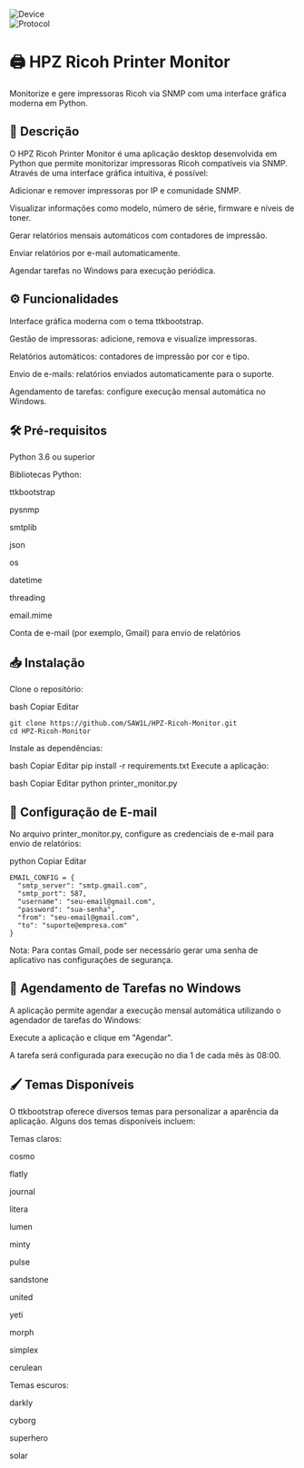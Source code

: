 ![Device](https://img.shields.io/badge/Device-Ricoh%20Printer-red.svg)   
![Protocol](https://img.shields.io/badge/Protocol-SNMP-blue.svg)   

# 🖨️ HPZ Ricoh Printer Monitor
Monitorize e gere impressoras Ricoh via SNMP com uma interface gráfica moderna em Python.

## 📌 Descrição
O HPZ Ricoh Printer Monitor é uma aplicação desktop desenvolvida em Python que permite monitorizar impressoras Ricoh compatíveis via SNMP. Através de uma interface gráfica intuitiva, é possível:

Adicionar e remover impressoras por IP e comunidade SNMP.

Visualizar informações como modelo, número de série, firmware e níveis de toner.

Gerar relatórios mensais automáticos com contadores de impressão.

Enviar relatórios por e-mail automaticamente.

Agendar tarefas no Windows para execução periódica.

## ⚙️ Funcionalidades
Interface gráfica moderna com o tema ttkbootstrap.

Gestão de impressoras: adicione, remova e visualize impressoras.

Relatórios automáticos: contadores de impressão por cor e tipo.

Envio de e-mails: relatórios enviados automaticamente para o suporte.

Agendamento de tarefas: configure execução mensal automática no Windows.

## 🛠️ Pré-requisitos
Python 3.6 ou superior

Bibliotecas Python:

ttkbootstrap

pysnmp

smtplib

json

os

datetime

threading

email.mime

Conta de e-mail (por exemplo, Gmail) para envio de relatórios

## 📥 Instalação
Clone o repositório:

bash
Copiar
Editar
```
git clone https://github.com/SAW1L/HPZ-Ricoh-Monitor.git
cd HPZ-Ricoh-Monitor
```
Instale as dependências:

bash
Copiar
Editar
pip install -r requirements.txt
Execute a aplicação:

bash
Copiar
Editar
python printer_monitor.py

## 📧 Configuração de E-mail
No arquivo printer_monitor.py, configure as credenciais de e-mail para envio de relatórios:

python
Copiar
Editar
```
EMAIL_CONFIG = {
  "smtp_server": "smtp.gmail.com",
  "smtp_port": 587,
  "username": "seu-email@gmail.com",
  "password": "sua-senha",
  "from": "seu-email@gmail.com",
  "to": "suporte@empresa.com"
}
```
Nota: Para contas Gmail, pode ser necessário gerar uma senha de aplicativo nas configurações de segurança.

## 📆 Agendamento de Tarefas no Windows
A aplicação permite agendar a execução mensal automática utilizando o agendador de tarefas do Windows:

Execute a aplicação e clique em "Agendar".

A tarefa será configurada para execução no dia 1 de cada mês às 08:00.

## 🖌️ Temas Disponíveis
O ttkbootstrap oferece diversos temas para personalizar a aparência da aplicação. Alguns dos temas disponíveis incluem:

Temas claros:

cosmo

flatly

journal

litera

lumen

minty

pulse

sandstone

united

yeti

morph

simplex

cerulean

Temas escuros:

darkly

cyborg

superhero

solar


